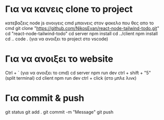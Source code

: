 # Για να κανεις clone το project

κατεβαζεις node js
ανοιγεις cmd
μπαινεις στον φακελο που θες απο το cmd
git clone "https://github.com/NikosEvan/react-node-tailwind-todo.git"
cd "react-node-tailwind-todo"
cd server
npm install
cd ../client
npm install
cd ..
code . (για να ανοιξει το project στο vscode)

# Για να ανοιξει το website

Ctrl + `  (για να ανοιξει το cmd)
cd server
npm run dev
ctrl + shift + "5" (split terminal)
cd client
npm run dev
ctrl + click (στο μπλε λινκ)

# Για commit & push

git status
git add .
git commit -m "Message"
git push
